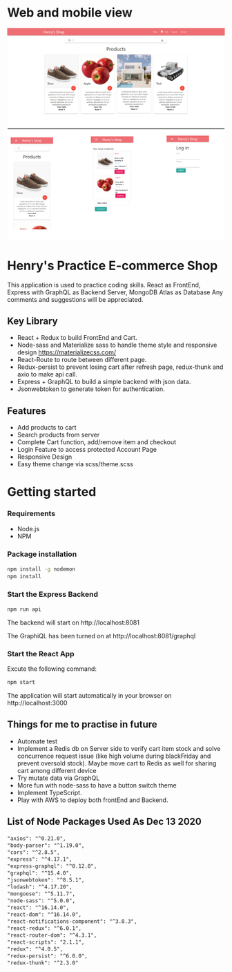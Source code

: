 # Web and mobile view
![Screenshot](doc/image/docImage.png)
# Henry's Practice E-commerce Shop
This application is used to practice coding skills. 
React as FrontEnd, Express with GraphQL as Backend Server, MongoDB Atlas as Database
Any comments and suggestions will be appreciated.

## Key Library
* React + Redux to build FrontEnd and Cart.
* Node-sass and Materialize sass to handle theme style and responsive design https://materializecss.com/
* React-Route to route between different page.
* Redux-persist to prevent losing cart after refresh page, redux-thunk and axio to make api call. 
* Express + GraphQL to build a simple backend with json data.
* Jsonwebtoken to generate token for authentication.

## Features
* Add products to cart
* Search products from server
* Complete Cart function, add/remove item and checkout
* Login Feature to access protected Account Page
* Responsive Design
* Easy theme change via scss/theme.scss

# Getting started
### Requirements

* Node.js
* NPM

### Package installation
```bash
npm install -g nodemon
npm install
```

### Start the Express Backend
```bash
npm run api
```
The backend will start on http://localhost:8081

The GraphiQL has been turned on at http://localhost:8081/graphql

### Start the React App
 Excute the following command: 
```bash
npm start
```
The application will start automatically in your browser on http://localhost:3000

## Things for me to practise in future
* Automate test
* Implement a Redis db on Server side to verify cart item stock and solve concurrence request issue (like high volume during blackFriday and prevent oversold stock). Maybe move cart to Redis as well for sharing cart among different device
* Try mutate data via GraphQL
* More fun with node-sass to have a button switch theme
* Implement TypeScript.
* Play with AWS to deploy both frontEnd and Backend.


## List of Node Packages Used As Dec 13 2020
    "axios": "^0.21.0",
    "body-parser": "^1.19.0",
    "cors": "^2.8.5",
    "express": "^4.17.1",
    "express-graphql": "^0.12.0",
    "graphql": "^15.4.0",
    "jsonwebtoken": "^8.5.1",
    "lodash": "^4.17.20",
    "mongoose": "^5.11.7",
    "node-sass": "^5.0.0",
    "react": "^16.14.0",
    "react-dom": "^16.14.0",
    "react-notifications-component": "^3.0.3",
    "react-redux": "^6.0.1",
    "react-router-dom": "^4.3.1",
    "react-scripts": "2.1.1",
    "redux": "^4.0.5",
    "redux-persist": "^6.0.0",
    "redux-thunk": "^2.3.0"
